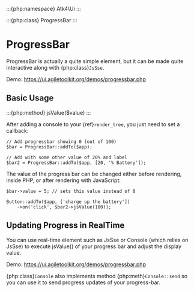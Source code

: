 :::{php:namespace} Atk4\Ui
:::

:::{php:class} ProgressBar
:::

# ProgressBar

ProgressBar is actually a quite simple element, but it can be made quite interactive along with
{php:class}`JsSse`.

Demo: https://ui.agiletoolkit.org/demos/progressbar.php

## Basic Usage

:::{php:method} jsValue($value)
:::

After adding a console to your {ref}`render_tree`, you just need to set a callback:

```
// Add progressbar showing 0 (out of 100)
$bar = ProgressBar::addTo($app);

// Add with some other value of 20% and label
$bar2 = ProgressBar::addTo($app, [20, '% Battery']);
```

The value of the progress bar can be changed either before rendering, inside PHP, or after rendering
with JavaScript:

```
$bar->value = 5; // sets this value instead of 0

Button::addTo($app, ['charge up the battery'])
    ->on('click', $bar2->jsValue(100));
```

## Updating Progress in RealTime

You can use real-time element such as JsSse or Console (which relies on JsSse) to execute
jsValue() of your progress bar and adjust the display value.

Demo: https://ui.agiletoolkit.org/demos/progressbar.php

{php:class}`Console` also implements method {php:meth}`Console::send` so you can use it to send progress
updates of your progress-bar.
